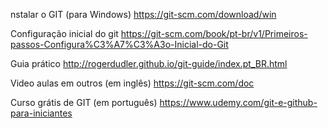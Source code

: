 nstalar o GIT (para Windows)
https://git-scm.com/download/win

Configuração inicial do git
https://git-scm.com/book/pt-br/v1/Primeiros-passos-Configura%C3%A7%C3%A3o-Inicial-do-Git

Guia prático
http://rogerdudler.github.io/git-guide/index.pt_BR.html

Video aulas em outros (em inglês)
https://git-scm.com/doc

Curso grátis de GIT (em português)
https://www.udemy.com/git-e-github-para-iniciantes
